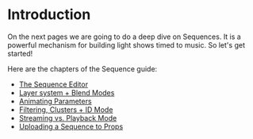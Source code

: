 # Introduction

On the next pages we are going to do a deep dive on Sequences. It is a powerful mechanism for building light shows timed to music. So let's get started!



Here are the chapters of the Sequence guide:

* [The Sequence Editor](../software/the-timeline.md)
* [Layer system + Blend Modes](layer-system-+-blend-modes.md)
* [Animating Parameters](animating-parameters.md)
* [Filtering, Clusters + ID Mode](filtering.md)
* [Streaming vs. Playback Mode](streaming-vs.-playback-mode.md)
* [Uploading a Sequence to Props](../software/baking-uploading-of-sequences.md)


